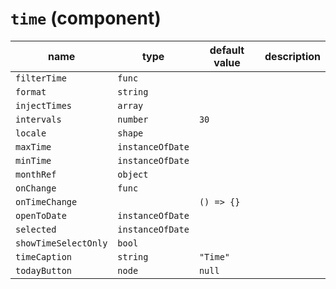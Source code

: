 # `time` (component)

| name                 | type             | default value | description |
| -------------------- | ---------------- | ------------- | ----------- |
| `filterTime`         | `func`           |               |             |
| `format`             | `string`         |               |             |
| `injectTimes`        | `array`          |               |             |
| `intervals`          | `number`         | `30`          |             |
| `locale`             | `shape`          |               |             |
| `maxTime`            | `instanceOfDate` |               |             |
| `minTime`            | `instanceOfDate` |               |             |
| `monthRef`           | `object`         |               |             |
| `onChange`           | `func`           |               |             |
| `onTimeChange`       |                  | `() => {}`    |             |
| `openToDate`         | `instanceOfDate` |               |             |
| `selected`           | `instanceOfDate` |               |             |
| `showTimeSelectOnly` | `bool`           |               |             |
| `timeCaption`        | `string`         | `"Time"`      |             |
| `todayButton`        | `node`           | `null`        |             |
